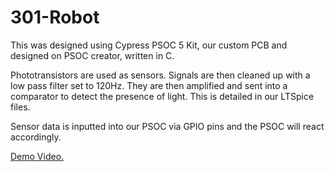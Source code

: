 # 301-Robot
This was designed using Cypress PSOC 5 Kit, our custom PCB and designed on PSOC creator, written in C. 

Phototransistors are used as sensors. Signals are then cleaned up with a low pass filter set to 120Hz. They are then amplified and sent into a comparator to detect the presence of light. This is detailed in our LTSpice files.

Sensor data is inputted into our PSOC via GPIO pins and the PSOC will react accordingly.

[Demo Video.](https://drive.google.com/file/d/117MfSOEKXF8rv83AYyc8brWDtbxbpZWl/view?usp=sharing)
